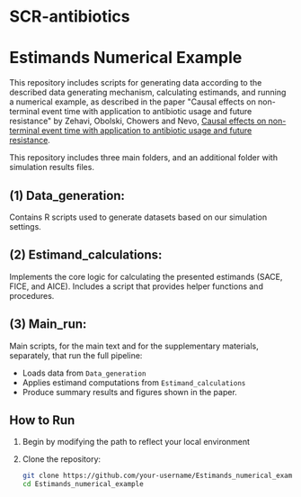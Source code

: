 SCR-antibiotics
================

# Estimands Numerical Example

This repository includes scripts for generating data according to the described data generating mechanism, calculating estimands, and running a numerical example, as described in the paper "Causal effects on non-terminal event time with application to antibiotic usage and future resistance" by Zehavi, Obolski, Chowers and Nevo, [Causal effects on non-terminal event time with application to antibiotic usage and future resistance](https://arxiv.org/abs/2506.09624).


This repository includes three main folders, and an additional folder with simulation results files.

(1) Data_generation:
-----------------

Contains R scripts used to generate datasets based on our simulation settings.

(2) Estimand_calculations:
----------------------------------

Implements the core logic for calculating the presented estimands (SACE, FICE, and AICE). Includes a script that provides helper functions and procedures.

(3) Main_run:
----------------------------------

Main scripts, for the main text and for the supplementary materials, separately, that run the full pipeline:
- Loads data from `Data_generation`
- Applies estimand computations from `Estimand_calculations`
- Produce summary results and figures shown in the paper.

## How to Run
1. Begin by modifying the path to reflect your local environment

2. Clone the repository:
   ```bash
   git clone https://github.com/your-username/Estimands_numerical_example.git
   cd Estimands_numerical_example
  
